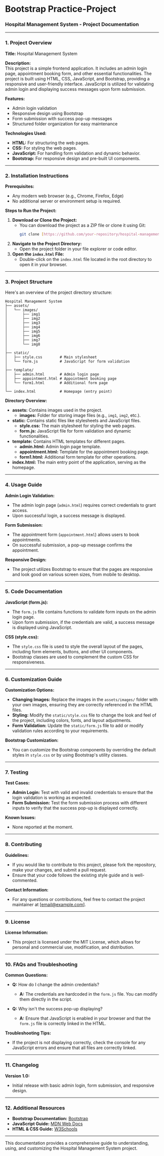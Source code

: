 # Bootstrap Practice-Project

### **Hospital Management System - Project Documentation**

---

### **1. Project Overview**

**Title:** Hospital Management System

**Description:**  
This project is a simple frontend application. It includes an admin login page, appointment booking form, and other essential functionalities. The project is built using HTML, CSS, JavaScript, and Bootstrap, providing a responsive and user-friendly interface. JavaScript is utilized for validating admin login and displaying success messages upon form submission.

**Features:**
- Admin login validation
- Responsive design using Bootstrap
- Form submission with success pop-up messages
- Structured folder organization for easy maintenance

**Technologies Used:**
- **HTML:** For structuring the web pages.
- **CSS:** For styling the web pages.
- **JavaScript:** For handling form validation and dynamic behavior.
- **Bootstrap:** For responsive design and pre-built UI components.

---

### **2. Installation Instructions**

**Prerequisites:**
- Any modern web browser (e.g., Chrome, Firefox, Edge)
- No additional server or environment setup is required.

**Steps to Run the Project:**
1. **Download or Clone the Project:**
   - You can download the project as a ZIP file or clone it using Git:
     ```bash
     git clone [https://github.com/your-repository/hospital-management-system.git](https://devninjax.github.io/Bootstrap-Practice-Project/)
     ```
2. **Navigate to the Project Directory:**
   - Open the project folder in your file explorer or code editor.
3. **Open the `index.html` File:**
   - Double-click on the `index.html` file located in the root directory to open it in your browser.

---

### **3. Project Structure**

Here's an overview of the project directory structure:

```
Hospital Management System
├── assets/
│   └── images/
│       ├── img1
│       ├── img2
│       ├── img3
│       ├── img4
│       ├── img5
│       ├── img6
│       ├── img7
│       └── img8
│
├── static/
│   ├── style.css        # Main stylesheet
│   └── form.js          # JavaScript for form validation
│
├── template/
│   ├── admin.html       # Admin login page
│   ├── appointment.html # Appointment booking page
│   └── form1.html       # Additional form page
│
└── index.html           # Homepage (entry point)
```

**Directory Overview:**
- **assets:** Contains images used in the project.
  - **images:** Folder for storing image files (e.g., `img1`, `img2`, etc.).
- **static:** Contains static files like stylesheets and JavaScript files.
  - **style.css:** The main stylesheet for styling the web pages.
  - **form.js:** JavaScript file for form validation and dynamic functionalities.
- **template:** Contains HTML templates for different pages.
  - **admin.html:** Admin login page template.
  - **appointment.html:** Template for the appointment booking page.
  - **form1.html:** Additional form template for other operations.
- **index.html:** The main entry point of the application, serving as the homepage.

---

### **4. Usage Guide**

**Admin Login Validation:**
- The admin login page (`admin.html`) requires correct credentials to grant access.
- Upon successful login, a success message is displayed.

**Form Submission:**
- The appointment form (`appointment.html`) allows users to book appointments.
- On successful submission, a pop-up message confirms the appointment.

**Responsive Design:**
- The project utilizes Bootstrap to ensure that the pages are responsive and look good on various screen sizes, from mobile to desktop.

---

### **5. Code Documentation**

**JavaScript (form.js):**
- The `form.js` file contains functions to validate form inputs on the admin login page.
- Upon form submission, if the credentials are valid, a success message is displayed using JavaScript.

**CSS (style.css):**
- The `style.css` file is used to style the overall layout of the pages, including form elements, buttons, and other UI components.
- Bootstrap classes are used to complement the custom CSS for responsiveness.

---

### **6. Customization Guide**

**Customization Options:**
- **Changing Images:** Replace the images in the `assets/images/` folder with your own images, ensuring they are correctly referenced in the HTML files.
- **Styling:** Modify the `static/style.css` file to change the look and feel of the project, including colors, fonts, and layout adjustments.
- **Form Validation:** Update the `static/form.js` file to add or modify validation rules according to your requirements.

**Bootstrap Customization:**
- You can customize the Bootstrap components by overriding the default styles in `style.css` or by using Bootstrap's utility classes.

---

### **7. Testing**

**Test Cases:**
- **Admin Login:** Test with valid and invalid credentials to ensure that the login validation is working as expected.
- **Form Submission:** Test the form submission process with different inputs to verify that the success pop-up is displayed correctly.

**Known Issues:**
- None reported at the moment.

---

### **8. Contributing**

**Guidelines:**
- If you would like to contribute to this project, please fork the repository, make your changes, and submit a pull request.
- Ensure that your code follows the existing style guide and is well-commented.

**Contact Information:**
- For any questions or contributions, feel free to contact the project maintainer at [email@example.com].

---

### **9. License**

**License Information:**
- This project is licensed under the MIT License, which allows for personal and commercial use, modification, and distribution.

---

### **10. FAQs and Troubleshooting**

**Common Questions:**
- **Q:** How do I change the admin credentials?
  - **A:** The credentials are hardcoded in the `form.js` file. You can modify them directly in the script.

- **Q:** Why isn't the success pop-up displaying?
  - **A:** Ensure that JavaScript is enabled in your browser and that the `form.js` file is correctly linked in the HTML.

**Troubleshooting Tips:**
- If the project is not displaying correctly, check the console for any JavaScript errors and ensure that all files are correctly linked.

---

### **11. Changelog**

**Version 1.0:**
- Initial release with basic admin login, form submission, and responsive design.

---

### **12. Additional Resources**

- **Bootstrap Documentation:** [Bootstrap](https://getbootstrap.com/docs/5.0/getting-started/introduction/)
- **JavaScript Guide:** [MDN Web Docs](https://developer.mozilla.org/en-US/docs/Web/JavaScript/Guide)
- **HTML & CSS Guide:** [W3Schools](https://www.w3schools.com/)

---

This documentation provides a comprehensive guide to understanding, using, and customizing the Hospital Management System project.
